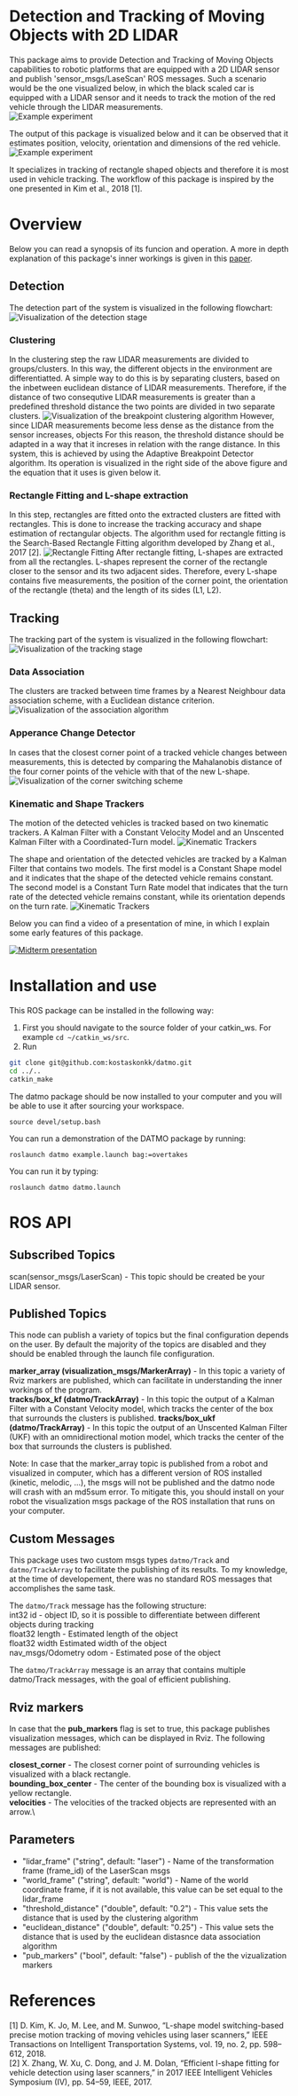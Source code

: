 Detection and Tracking of Moving Objects with 2D LIDAR
========================================
This package aims to provide Detection and Tracking of Moving Objects capabilities to robotic platforms that are equipped with a 2D LIDAR sensor and publish 'sensor_msgs/LaseScan' ROS messages.
Such a scenario would be the one visualized below, in which the black scaled car is equipped with a LIDAR sensor and it needs to track the motion of the red vehicle through the LIDAR measurements.\
![Example experiment](https://github.com/kostaskonkk/datmo/raw/master/images/experiment.gif)

The output of this package is visualized below and it can be observed that it estimates position, velocity, orientation and dimensions of the red vehicle.\
![Example experiment](https://github.com/kostaskonkk/datmo/raw/master/images/output.gif)

It specializes in tracking of rectangle shaped objects and therefore it is most used in vehicle tracking.
The workflow of this package is inspired by the one presented in Kim et al., 2018 [1]. 



# Overview 
Below you can read a synopsis of its funcion and operation. 
A more in depth explanation of this package's inner workings is given in this [paper](https://github.com/kostaskonkk/datmo/raw/master/paper.pdf).

## Detection 

The detection part of the system is visualized in the following flowchart:
![Visualization of the detection stage](https://github.com/kostaskonkk/datmo/raw/master/images/flowchart_detection.png)

### Clustering 
In the clustering step the raw LIDAR measurements are divided to groups/clusters. In this way, the different objects in the environment are differentiatted.
A simple way to do this is by separating clusters, based on the inbetween euclidean distance of LIDAR measurements. 
Therefore, if the distance of two consequtive LIDAR measurements is greater than a predefined threshold distance the two points are divided in two separate clusters.
![Visualization of the breakpoint clustering algorithm](https://github.com/kostaskonkk/datmo/raw/master/images/clustering.png)
However, since LIDAR measurements become less dense as the distance from the sensor increases, objects
For this reason, the threshold distance should be adapted in a way that it increses in relation with the range distance.
In this system, this is achieved by using the Adaptive Breakpoint Detector algorithm.
Its operation is visualized in the right side of the above figure and the equation that it uses is given below it.

### Rectangle Fitting and L-shape extraction
In this step, rectangles are fitted onto the extracted clusters are fitted with rectangles.
This is done to increase the tracking accuracy and shape estimation of rectangular objects. 
The algorithm used for rectangle fitting is the Search-Based Rectangle Fitting algorithm developed by Zhang et al., 2017 [2].
![Rectangle Fitting](https://github.com/kostaskonkk/datmo/raw/master/images/rectangle_fitting.png)
After rectangle fitting, L-shapes are extracted from all the rectangles.
L-shapes represent the corner of the rectangle closer to the sensor and its two adjacent sides.
Therefore, every L-shape contains five measurements, the position of the corner point, the orientation of the rectangle (theta) and the length of its sides (L1, L2).


## Tracking

The tracking part of the system is visualized in the following flowchart:
![Visualization of the tracking stage](https://github.com/kostaskonkk/datmo/raw/master/images/flowchart_tracking.png)

### Data Association
The clusters are tracked between time frames by a Nearest Neighbour data association scheme, with a Euclidean distance criterion.\
![Visualization of the association algorithm](https://github.com/kostaskonkk/datmo/raw/master/images/association.gif)
<!--![Visualization of the association algorithm](https://github.com/kostaskonkk/datmo/raw/master/images/data_association.gif)-->

### Apperance Change Detector
In cases that the closest corner point of a tracked vehicle changes between measurements, this is detected by comparing the Mahalanobis distance of the four corner points of the vehicle with that of the new L-shape.
![Visualization of the corner switching scheme](https://github.com/kostaskonkk/datmo/raw/master/images/corner.gif)
<!--![Visualization of the association algorithm](https://github.com/kostaskonkk/datmo/raw/master/images/data_association.gif)-->


### Kinematic and Shape Trackers

The motion of the detected vehicles is tracked based on two kinematic trackers.
A Kalman Filter with a Constant Velocity Model and an Unscented Kalman Filter with a Coordinated-Turn model.
![Kinematic Trackers](https://github.com/kostaskonkk/datmo/raw/master/images/kinematic.png)

The shape and orientation of the detected vehicles are tracked by a Kalman Filter that contains two models.
The first model is a Constant Shape model and it indicates that the shape of the detected vehicle remains constant.
The second model is a Constant Turn Rate model that indicates that the turn rate of the detected vehicle remains constant, while its orientation depends on the turn rate.
![Kinematic Trackers](https://github.com/kostaskonkk/datmo/raw/master/images/shape.png)

Below you can find a video of a presentation of mine, in which I explain some early features of this package.

[![Midterm presentation](https://img.youtube.com/vi/HfFZcYwsY3I/0.jpg)](https://www.youtube.com/watch?v=HfFZcYwsY3I "Midterm presentation")

# Installation and use
This ROS package can be installed in the following way:
1. First you should navigate to the source folder of your catkin_ws. For example `cd ~/catkin_ws/src`.
2. Run 
```sh
git clone git@github.com:kostaskonkk/datmo.git
cd ../..
catkin_make
```
The datmo package should be now installed to your computer and you will be able to use it after sourcing your workspace. 

```
source devel/setup.bash
```

You can run a demonstration of the DATMO package by running:

```
roslaunch datmo example.launch bag:=overtakes
```

You can run it by typing:

```
roslaunch datmo datmo.launch
```
# ROS API
## Subscribed Topics
scan(sensor_msgs/LaserScan) - This topic should be created be your LIDAR sensor.

## Published Topics

This node can publish a variety of topics but the final configuration depends on the user. By default the majority of the topics are disabled and they should be enabled through the launch file configuration.

**marker_array (visualization_msgs/MarkerArray)** - In this topic a variety of Rviz markers are published, which can facilitate in understanding the inner workings of the program.\
**tracks/box_kf (datmo/TrackArray)** - In this topic the output of a Kalman Filter with a Constant Velocity model, which tracks the center of the box that surrounds the clusters is published.
**tracks/box_ukf (datmo/TrackArray)** - In this topic the output of an Unscented Kalman Filter (UKF) with an omnidirectional motion model, which tracks the center of the box that surrounds the clusters is published.

Note: In case that the marker_array topic is published from a robot and visualized in computer, which has a different version of ROS installed (kinetic, melodic, ...), the msgs will not be published and the datmo node will crash with an md5sum error. To mitigate this, you should install on your robot the visualization msgs package of the ROS installation that runs on your computer.

## Custom Messages

This package uses two custom msgs types `datmo/Track` and `datmo/TrackArray` to facilitate the publishing of its results. To my knowledge, at the time of developement, there was no standard ROS messages that accomplishes the same task. 

The `datmo/Track` message has the following structure:\
int32 id - object ID, so it is possible to differentiate between different objects during tracking\
float32 length - Estimated length of the object\
float32 width    Estimated width of the object\
nav_msgs/Odometry odom - Estimated pose of the object

The `datmo/TrackArray` message is an array that contains multiple datmo/Track messages, with the goal of efficient publishing.

## Rviz markers
In case that the  **pub_markers** flag is set to true, this package publishes visualization messages, which can be displayed in Rviz. The following messages are published:

**closest_corner** - The closest corner point of surrounding vehicles is visualized with a black rectangle.\
**bounding_box_center** - The center of the bounding box is visualized with a yellow rectangle.\
**velocities** - The velocities of the tracked objects are represented with an arrow.\



## Parameters

* "lidar_frame" ("string", default: "laser") - Name of the transformation frame (frame_id) of the LaserScan msgs
* "world_frame" ("string", default: "world") - Name of the world coordinate frame, if it is not available, this value can be set equal to the lidar_frame
* "threshold_distance" ("double", default: "0.2") - This value sets the distance that is used by the clustering algorithm
* "euclidean_distance" ("double", default: "0.25") - This value sets the distance that is used by the euclidean distasnce data association algorithm
* "pub_markers" ("bool", default: "false") - publish of the the vizualization markers

# References

[1] D. Kim, K. Jo, M. Lee, and M. Sunwoo, “L-shape model switching-based precise motion tracking of moving vehicles using laser scanners,” IEEE Transactions on Intelligent Transportation Systems, vol. 19, no. 2, pp. 598–612, 2018.\
[2] X. Zhang, W. Xu, C. Dong, and J. M. Dolan, “Efficient l-shape fitting for vehicle detection using laser scanners,” in 2017 IEEE Intelligent Vehicles Symposium (IV), pp. 54–59, IEEE, 2017.


